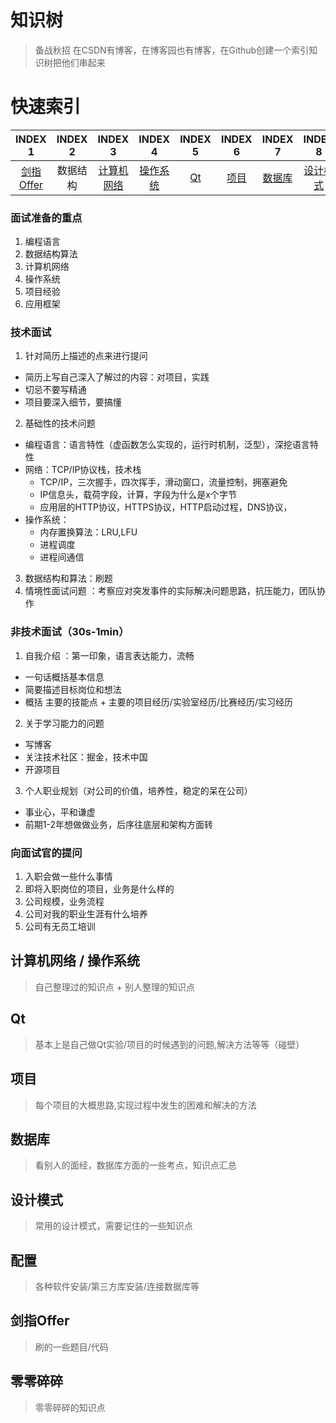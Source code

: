 # 知识树
>备战秋招
在CSDN有博客，在博客园也有博客，在Github创建一个索引知识树把他们串起来

# 快速索引

| INDEX 1 | INDEX 2 | INDEX 3 | INDEX 4 | INDEX 5 | INDEX 6 | INDEX 7 | INDEX 8 | INDEX 9 | INDEX 10 |
| :-----: | :-----: | :-----: | :-----: | :-----: | :------:| :------:| :------:| :------:| :-------:|
| [剑指Offer](https://github.com/Artist-V/MySkillTree/blob/master/%E5%89%91%E6%8C%87Offer.md) | 数据结构 | [计算机网络](https://github.com/Artist-V/MySkillTree/tree/master/%E8%AE%A1%E7%AE%97%E6%9C%BA%E7%BD%91%E7%BB%9C) | [操作系统](https://github.com/Artist-V/MySkillTree/tree/master/%E6%93%8D%E4%BD%9C%E7%B3%BB%E7%BB%9F) | [Qt](https://github.com/Artist-V/MySkillTree/tree/master/Qt) | [项目](https://github.com/Artist-V/MySkillTree/tree/master/%E9%A1%B9%E7%9B%AE) | [数据库](https://github.com/Artist-V/MySkillTree/tree/master/%E6%95%B0%E6%8D%AE%E5%BA%93) | [设计模式](https://github.com/Artist-V/MySkillTree/tree/master/%E8%AE%BE%E8%AE%A1%E6%A8%A1%E5%BC%8F) | [零零碎碎](https://github.com/Artist-V/MySkillTree/blob/master/Tips.md) | [配置](https://github.com/Artist-V/MySkillTree/blob/master/配置.md) |

### 面试准备的重点
1. 编程语言
2. 数据结构算法
3. 计算机网络
4. 操作系统
5. 项目经验
6. 应用框架

### 技术面试
1. 针对简历上描述的点来进行提问
* 简历上写自己深入了解过的内容：对项目，实践
* 切忌不要写精通
* 项目要深入细节，要搞懂
2. 基础性的技术问题
* 编程语言：语言特性（虚函数怎么实现的，运行时机制，泛型），深挖语言特性
* 网络：TCP/IP协议栈，技术栈
  * TCP/IP，三次握手，四次挥手，滑动窗口，流量控制，拥塞避免
  * IP信息头，载荷字段，计算，字段为什么是x个字节
  * 应用层的HTTP协议，HTTPS协议，HTTP启动过程，DNS协议，
* 操作系统：
  * 内存置换算法：LRU,LFU
  * 进程调度
  * 进程间通信
3. 数据结构和算法：刷题
4. 情境性面试问题 ：考察应对突发事件的实际解决问题思路，抗压能力，团队协作

### 非技术面试（30s-1min）
1. 自我介绍 ：第一印象，语言表达能力，流畅
* 一句话概括基本信息
* 简要描述目标岗位和想法
* 概括 主要的技能点 + 主要的项目经历/实验室经历/比赛经历/实习经历
2. 关于学习能力的问题
* 写博客
* 关注技术社区：掘金，技术中国
* 开源项目
3. 个人职业规划（对公司的价值，培养性，稳定的呆在公司）
* 事业心，平和谦虚
* 前期1-2年想做做业务，后序往底层和架构方面转

### 向面试官的提问
1. 入职会做一些什么事情
2. 即将入职岗位的项目，业务是什么样的
3. 公司规模，业务流程
4. 公司对我的职业生涯有什么培养
5. 公司有无员工培训


## 计算机网络 / 操作系统
>自己整理过的知识点 + 别人整理的知识点

## Qt
>基本上是自己做Qt实验/项目的时候遇到的问题,解决方法等等（碰壁）

## 项目
>每个项目的大概思路,实现过程中发生的困难和解决的方法

## 数据库
>看别人的面经，数据库方面的一些考点，知识点汇总

## 设计模式
>常用的设计模式，需要记住的一些知识点

## 配置
>各种软件安装/第三方库安装/连接数据库等

## 剑指Offer
>刷的一些题目/代码

## 零零碎碎
>零零碎碎的知识点
